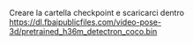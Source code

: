 Creare la cartella checkpoint e scaricarci dentro https://dl.fbaipublicfiles.com/video-pose-3d/pretrained_h36m_detectron_coco.bin

